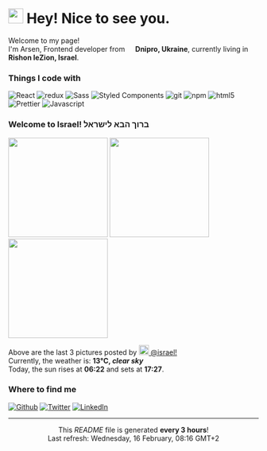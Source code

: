 <h1><img src="https://emojis.slackmojis.com/emojis/images/1531849430/4246/blob-sunglasses.gif?1531849430" width="30"/> Hey! Nice to see you.</h1>


<p>Welcome to my page! </br> I'm Arsen, Frontend developer from <img src="https://cdn-icons-png.flaticon.com/512/197/197572.png" width="13"/> <b>Dnipro, Ukraine</b>, currently living in <img src="https://cdn-icons-png.flaticon.com/512/197/197577.png" width="13"/> <b>Rishon leZion, Israel</b>. </p>
<h3>Things I code with</h3>
<p>
    <img alt="React" src="https://img.shields.io/badge/-React-45b8d8?style=flat-square&logo=react&logoColor=white" />
    <img alt="redux" src="https://img.shields.io/badge/-Redux-764ABC?style=flat-square&logo=redux&logoColor=white" />
    <img alt="Sass" src="https://img.shields.io/badge/-Sass-CC6699?style=flat-square&logo=sass&logoColor=white" />
    <img alt="Styled Components" src="https://img.shields.io/badge/-Styled_Components-db7092?style=flat-square&logo=styled-components&logoColor=white" />
    <img alt="git" src="https://img.shields.io/badge/-Git-F05032?style=flat-square&logo=git&logoColor=white" />
    <img alt="npm" src="https://img.shields.io/badge/-NPM-CB3837?style=flat-square&logo=npm&logoColor=white" />
    <img alt="html5" src="https://img.shields.io/badge/-HTML5-E34F26?style=flat-square&logo=html5&logoColor=white" />
    <img alt="Prettier" src="https://img.shields.io/badge/-Prettier-F7B93E?style=flat-square&logo=prettier&logoColor=white" />
    <img alt="Javascript" src="https://img.shields.io/badge/-Javascript-EDD531?style=flat-square&logo=javascript&logoColor=white" />
</p>
<h3>Welcome to Israel! ברוך הבא לישראל <img src="https://cdn-icons-png.flaticon.com/512/197/197577.png" width="13"/></h3>
<p><img width="200" src="https:&#x2F;&#x2F;cdn3.dumpor.com&#x2F;view?q&#x3D;zgjZmJ2N9QWaz91Yu9lJCBjQ1ITMyYTPl9mJndGRLVTLDBDaPZkMVZkNGZlWwcEM1YjUFd2NaF2dslWcvZ0TBVmN4JmaQ9FVB9FMw0DavZCNtcTPiN2YmEUQBFkQn1EMkZmQB1TbkVmJ4pWWfl2XYFEMNpWT5c3R2dnVm1zYo92Xj52XmIDMx0DdhN2Xj52Xm02bj5SbhJ3ZhR3culmbkNmLx0yMsVGatQnblRnbvN2c9QHafNmbf9zZwpmLu9lMzIDMwIzMycTO4UDN0cjM2EDNfJDO4IDM1kTOyIDM3kTMx8lM0IjN1QDNwEzLwgDMxgHM4ATMw9SNzU2L1ETL1gDOy4SM1Q3L29SbvNmLtFmcnFGdz5WauR2YuETLzwWZo1CduVGdu92Yz9yL6MHc0RHa" /> <img width="200" src="https:&#x2F;&#x2F;cdn3.dumpor.com&#x2F;view?q&#x3D;zgjZmJ2N9QWaz91Yu9lJ4Y0NyMTMyYTPl9mJ3d3SqVXQQxmWhhUeSlFWy0WWtsEV3xGShNWQ58Eal5EaSJzcZ1Ua2QVZi1CVB9FMw0DavZCNtcTPiN2YmEUQBFkQn1EMkZmQB1TbkVmJzAjQJBHOYF0YfB1YuBDN1Q3Tn1zYo92Xj52XmETMx0DdhN2Xj52Xm02bj5SbhJ3ZhR3culmbkNmLx0yMsVGatQnblRnbvN2c9QHafNmbf9zZwpmLu9FN3UDO0cDM2gTOzMzM2ITM3cjNfdDN1EzN1QTO0MTM1gTN58lMwEDMyATNwEzLwgDMxgHM4ATMz9SNzU2L1ETL1gDOy4SM1Q3L29SbvNmLtFmcnFGdz5WauR2YuETLzwWZo1CduVGdu92Yz9yL6MHc0RHa" /> <img width="200" src="https:&#x2F;&#x2F;cdn3.dumpor.com&#x2F;view?q&#x3D;zgjZmJ2N9QWaz91Yu9lJwIkM5MTMyYTPl9mJ3RnM5hDcVhnauV3Y240UxdXVVFGW04kZiNnM01SM5MnUyQlTEhkYydkQV9FVB9FMw0DavZCNtcTPiN2YmEUQBFkQn1EMkZmQB1TbkVmJCZDcLhHOYF0bVBXUJJ1MzElcK1zYo92Xj52XmcDMx0DdhN2Xj52Xm02bj5SbhJ3ZhR3culmbkNmLx0yMsVGatQnblRnbvN2c9QHafNmbfZSNzU2XnBnatQ3ck1Dc0N3PnBnau42X1UjNyczN3QTM4cDM5MjN2AjNy8VN5cDM2gDOwUjMzIjNxUzXzgTOycDN0QzL1ETL1gDOy4SM1Q3L29SbvNmLtFmcnFGdz5WauR2YuETLzwWZo1CduVGdu92Yz9yL6MHc0RHa" /></p>
<p>Above are the last 3 pictures posted by <a href="https://www.instagram.com/israel/" target="_blank"><img src="https://upload.wikimedia.org/wikipedia/commons/thumb/e/e7/Instagram_logo_2016.svg/1024px-Instagram_logo_2016.svg.png" width="20"/> @israel!</a><br/>Currently, the weather is: <b> 13°C, <i>clear sky</i></b></br>Today, the sun rises at <b>06:22</b> and sets at <b>17:27</b>.</p>
<h3>Where to find me</h3>
<p><a href="https://github.com/Saladikhanov" target="_blank"><img alt="Github" src="https://img.shields.io/badge/GitHub-%2312100E.svg?&style=for-the-badge&logo=Github&logoColor=white" /></a> <a href="https://twitter.com/Jager_24" target="_blank"><img alt="Twitter" src="https://img.shields.io/badge/twitter-%231DA1F2.svg?&style=for-the-badge&logo=twitter&logoColor=white" /></a> <a href="https://www.linkedin.com/in/saladikhanov/" target="_blank"><img alt="LinkedIn" src="https://img.shields.io/badge/linkedin-%230077B5.svg?&style=for-the-badge&logo=linkedin&logoColor=white" /></a> 
</p>

------------
<p align="center">This <i>README</i> file is generated <b>every 3 hours</b>!</br>Last refresh: Wednesday, 16 February, 08:16 GMT+2

